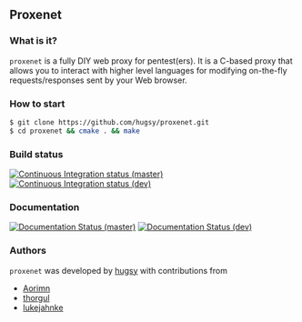 ## Proxenet

### What is it?
`proxenet` is a fully DIY web proxy for pentest(ers). It is a C-based proxy that
allows you to interact with higher level languages for modifying on-the-fly
requests/responses sent by your Web browser.


### How to start

``` bash
$ git clone https://github.com/hugsy/proxenet.git
$ cd proxenet && cmake . && make
```


### Build status
[![Continuous Integration status (master)](https://secure.travis-ci.org/hugsy/proxenet.png?branch=master)](https://travis-ci.org/hugsy/proxenet?branch=master)
[![Continuous Integration status (dev)](https://secure.travis-ci.org/hugsy/proxenet.png?branch=dev)](https://travis-ci.org/hugsy/proxenet?branch=dev)

### Documentation
[![Documentation Status (master)](https://readthedocs.org/projects/proxenet/badge/?version=master)](https://proxenet.readthedocs.org/en/latest/)
[![Documentation Status (dev)](https://readthedocs.org/projects/proxenet/badge/?version=dev)](https://proxenet.readthedocs.org/en/dev/)

### Authors
`proxenet` was developed by [hugsy](https://github.com/hugsy) with contributions
from

- [Aorimn](https://github.com/Aorimn)
- [thorgul](https://github.com/thorgul)
- [lukejahnke](https://github.com/lukejahnke)
